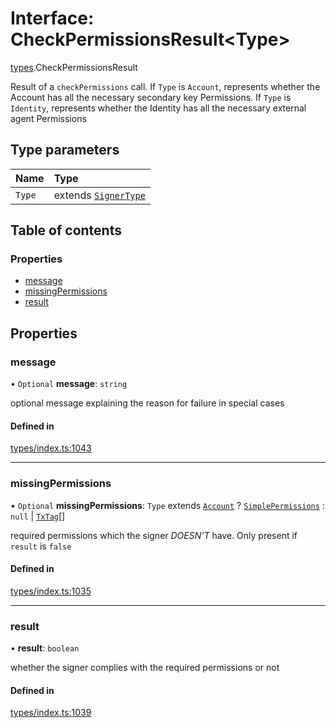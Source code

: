 # Interface: CheckPermissionsResult<Type\>

[types](../wiki/types).CheckPermissionsResult

Result of a `checkPermissions` call. If `Type` is `Account`, represents whether the Account
  has all the necessary secondary key Permissions. If `Type` is `Identity`, represents whether the
  Identity has all the necessary external agent Permissions

## Type parameters

| Name | Type |
| :------ | :------ |
| `Type` | extends [`SignerType`](../wiki/types.SignerType) |

## Table of contents

### Properties

- [message](../wiki/types.CheckPermissionsResult#message)
- [missingPermissions](../wiki/types.CheckPermissionsResult#missingpermissions)
- [result](../wiki/types.CheckPermissionsResult#result)

## Properties

### message

• `Optional` **message**: `string`

optional message explaining the reason for failure in special cases

#### Defined in

[types/index.ts:1043](https://github.com/PolymeshAssociation/polymesh-sdk/blob/3d14e829/src/types/index.ts#L1043)

___

### missingPermissions

• `Optional` **missingPermissions**: `Type` extends [`Account`](../wiki/types.SignerType#account) ? [`SimplePermissions`](../wiki/types.SimplePermissions) : ``null`` \| [`TxTag`](../wiki/generated.types#txtag)[]

required permissions which the signer *DOESN'T* have. Only present if `result` is `false`

#### Defined in

[types/index.ts:1035](https://github.com/PolymeshAssociation/polymesh-sdk/blob/3d14e829/src/types/index.ts#L1035)

___

### result

• **result**: `boolean`

whether the signer complies with the required permissions or not

#### Defined in

[types/index.ts:1039](https://github.com/PolymeshAssociation/polymesh-sdk/blob/3d14e829/src/types/index.ts#L1039)

